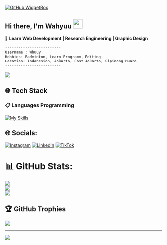 [![GitHub WidgetBox](https://github-widgetbox.vercel.app/api/profile?username=RizkyWahyudi30&data=followers,repositories,stars,commits&theme=nautilus)](https://github.com/RizkyWahyudi30)

## Hi there, I'm Wahyuu <img src="https://media.giphy.com/media/hvRJCLFzcasrR4ia7z/giphy.gif" width="30">
🚀 **Learn Web Development | Research Engineering | Graphic Design**

```csharp
-------------------------
Username : Whuuy
Hobbies: Badminton, Learn Programm, Editing
Location: Indonesian, Jakarta, East Jakarta, Cipinang Muara
-------------------------
```
![](https://komarev.com/ghpvc/?username=RizkyWahyudi30&style=flat-square)

## 🌐 Tech Stack
### 📋 Languages Programming
[![My Skills](https://skillicons.dev/icons?i=html,css,javascript,typescript,java,c,php,nodejs,dart)](https://skillicons.dev)

## 🌐 Socials:
[![Instagram](https://img.shields.io/badge/Instagram-%23E4405F.svg?logo=Instagram&logoColor=white)](https://instagram.com/https://www.instagram.com/wahy_yuw/profilecard/) [![LinkedIn](https://img.shields.io/badge/LinkedIn-%230077B5.svg?logo=linkedin&logoColor=white)](https://linkedin.com/in/https://www.linkedin.com/in/rizky-wahyudi-08a961339/) [![TikTok](https://img.shields.io/badge/TikTok-%23000000.svg?logo=TikTok&logoColor=white)](https://tiktok.com/@https://www.tiktok.com/@kyuuudd) 


# 📊 GitHub Stats:
![](https://github-readme-stats.vercel.app/api?username=RizkyWahyudi30&theme=tokyonight&hide_border=false&include_all_commits=false&count_private=false)<br/>
![](https://nirzak-streak-stats.vercel.app/?user=RizkyWahyudi30&theme=tokyonight&hide_border=false)<br/>
![](https://github-readme-stats.vercel.app/api/top-langs/?username=RizkyWahyudi30&theme=tokyonight&hide_border=false&include_all_commits=false&count_private=false&layout=compact)


## 🏆 GitHub Trophies
![](https://github-profile-trophy.vercel.app/?username=Rizkywahyudi30&theme=onedark&no-frame=false&no-bg=true&margin-w=4)

---
[![](https://visitcount.itsvg.in/api?id=Rizkywahyudi30&icon=0&color=0)](https://visitcount.itsvg.in)

<!-- Proudly created with GPRM ( https://gprm.itsvg.in ) -->
